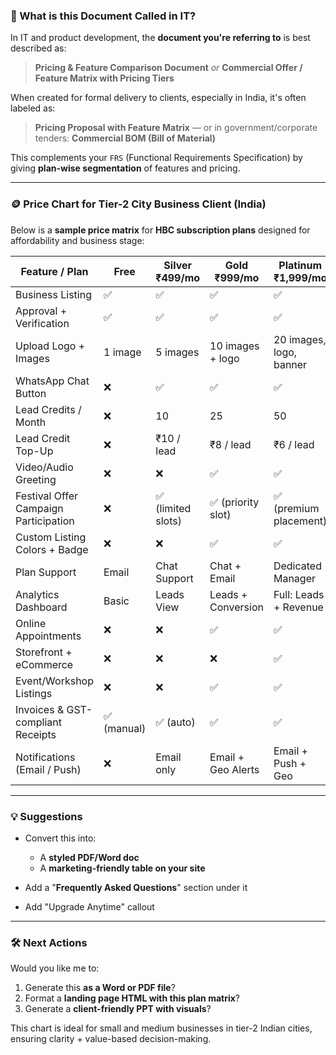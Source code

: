 ### 📘 What is this Document Called in IT?

In IT and product development, the **document you're referring to** is best described as:

> **Pricing & Feature Comparison Document**
> *or*
> **Commercial Offer / Feature Matrix with Pricing Tiers**

When created for formal delivery to clients, especially in India, it's often labeled as:

> **Pricing Proposal with Feature Matrix**
> — or in government/corporate tenders: **Commercial BOM (Bill of Material)**

This complements your `FRS` (Functional Requirements Specification) by giving **plan-wise segmentation** of features and pricing.

---

### 🪙 Price Chart for Tier-2 City Business Client (India)

Below is a **sample price matrix** for **HBC subscription plans** designed for affordability and business stage:

| Feature / Plan                        | **Free**   | **Silver ₹499/mo** | **Gold ₹999/mo**   | **Platinum ₹1,999/mo**  |
| ------------------------------------- | ---------- | ------------------ | ------------------ | ----------------------- |
| Business Listing                      | ✅          | ✅                  | ✅                  | ✅                       |
| Approval + Verification               | ✅          | ✅                  | ✅                  | ✅                       |
| Upload Logo + Images                  | 1 image    | 5 images           | 10 images + logo   | 20 images, logo, banner |
| WhatsApp Chat Button                  | ❌          | ✅                  | ✅                  | ✅                       |
| Lead Credits / Month                  | ❌          | 10                 | 25                 | 50                      |
| Lead Credit Top-Up                    | ❌          | ₹10 / lead         | ₹8 / lead          | ₹6 / lead               |
| Video/Audio Greeting                  | ❌          | ❌                  | ✅                  | ✅                       |
| Festival Offer Campaign Participation | ❌          | ✅ (limited slots)  | ✅ (priority slot)  | ✅ (premium placement)   |
| Custom Listing Colors + Badge         | ❌          | ❌                  | ✅                  | ✅                       |
| Plan Support                          | Email      | Chat Support       | Chat + Email       | Dedicated Manager       |
| Analytics Dashboard                   | Basic      | Leads View         | Leads + Conversion | Full: Leads + Revenue   |
| Online Appointments                   | ❌          | ❌                  | ✅                  | ✅                       |
| Storefront + eCommerce                | ❌          | ❌                  | ❌                  | ✅                       |
| Event/Workshop Listings               | ❌          | ❌                  | ✅                  | ✅                       |
| Invoices & GST-compliant Receipts     | ✅ (manual) | ✅ (auto)           | ✅                  | ✅                       |
| Notifications (Email / Push)          | ❌          | Email only         | Email + Geo Alerts | Email + Push + Geo      |

---

### 💡 Suggestions

* Convert this into:

  * A **styled PDF/Word doc**
  * A **marketing-friendly table on your site**
* Add a "**Frequently Asked Questions**" section under it
* Add "Upgrade Anytime" callout

---

### 🛠️ Next Actions

Would you like me to:

1. Generate this **as a Word or PDF file**?
2. Format a **landing page HTML with this plan matrix**?
3. Generate a **client-friendly PPT with visuals**?

This chart is ideal for small and medium businesses in tier-2 Indian cities, ensuring clarity + value-based decision-making.
